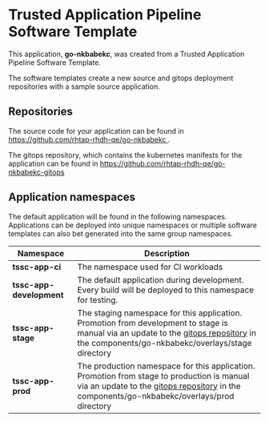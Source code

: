 # Trusted Application Pipeline Software Template

This application, **go-nkbabekc**, was created from a Trusted Application Pipeline Software Template.

The software templates create a new source and gitops deployment repositories with a sample source application. 

## Repositories

The source code for your application can be found in [https://github.com/rhtap-rhdh-qe/go-nkbabekc ](https://github.com/rhtap-rhdh-qe/go-nkbabekc ).
 
The gitops repository, which contains the kubernetes manifests for the application can be found in 
[https://github.com/rhtap-rhdh-qe/go-nkbabekc-gitops ](https://github.com/rhtap-rhdh-qe/go-nkbabekc-gitops ) 

## Application namespaces 

The default application will be found in the following namespaces. Applications can be deployed into unique namespaces or multiple software templates can also bet generated into the same group namespaces.  

|  Namespace   |  Description   |  
| -------- | -------- |
| **tssc-app-ci** | The namespace used for CI workloads |
| **tssc-app-development** | The default application during development. Every build will be deployed to this namespace for testing. |
| **tssc-app-stage** | The staging namespace for this application. Promotion from development to stage is manual via an update to the [gitops repository](https://github.com/rhtap-rhdh-qe/go-nkbabekc-gitops ) in the components/go-nkbabekc/overlays/stage directory |
| **tssc-app-prod** | The production namespace for this application. Promotion from stage to production is manual via an update to the [gitops repository](https://github.com/rhtap-rhdh-qe/go-nkbabekc-gitops ) in the components/go-nkbabekc/overlays/prod directory |
